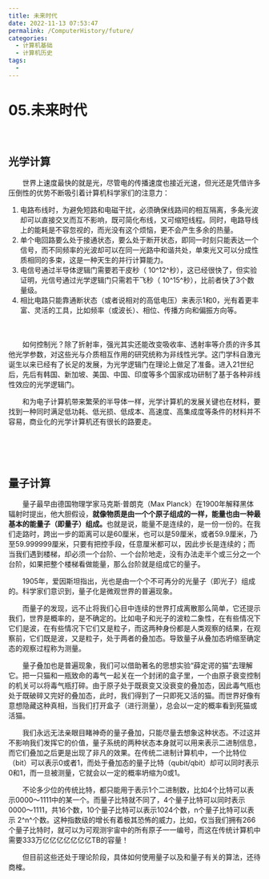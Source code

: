 ```yaml
---
title: 未来时代
date: 2022-11-13 07:53:47
permalink: /ComputerHistory/future/
categories:
  - 计算机基础
  - 计算机历史
tags:
  - 
---
```

# 05.未来时代

　　‍

## 光学计算

　　世界上速度最快的就是光，尽管电的传播速度也接近光速，但光还是凭借许多压倒性的优势不断吸引着计算机科学家们的注意力：

1. 电路布线时，为避免短路和电磁干扰，必须确保线路间的相互隔离，多条光波却可以直接交叉而互不影响，既可简化布线，又可缩短线程。同时，电路导线上的能耗是不容忽视的，而光没有这个烦恼，更不会产生多余的热量。
2. 单个电回路要么处于接通状态，要么处于断开状态，即同一时刻只能表达一个信号，而不同频率的光波却可以在同一光路中和谐共处，单束光又可以分成性质相同的多束，这是一种天生的并行计算能力。
3. 电信号通过半导体逻辑门需要若干皮秒（ 10^12^秒），这已经很快了，但实验证明，光信号通过光学逻辑门只需若干飞秒（ 10^15^秒），比前者快了3个数量级。
4. 相比电路只能靠通断状态（或者说相对的高低电压）来表示1和0，光有着更丰富、灵活的工具，比如频率（或波长）、相位、传播方向和偏振方向等。

　　‍

　　如何控制光？除了折射率，强光其实还能改变吸收率、透射率等介质的许多其他光学参数，对这些光与介质相互作用的研究统称为非线性光学。这门学科自激光诞生以来已经有了长足的发展，为光学逻辑门在理论上做足了准备。进入21世纪后，先后有韩国、新加坡、美国、中国、印度等多个国家成功研制了基于各种非线性效应的光学逻辑门。

　　和为电子计算机带来繁荣的半导体一样，光学计算机的发展关键也在材料，要找到一种同时满足低功耗、低光损、低成本、高速度、高集成度等条件的材料并不容易，商业化的光学计算机还有很长的路要走。

　　‍

　　‍

## 量子计算

　　量子最早由德国物理学家马克斯·普朗克（Max Planck）在1900年解释黑体辐射时提出，他大胆假设，**就像物质是由一个个原子组成的一样，能量也由一种最基本的能量子（即量子）组成。**​也就是说，能量不是连续的，是一份一份的。在我们走路时，跨出一步的距离可以是60厘米，也可以是59厘米，或者59.9厘米，乃至59.999999厘米，只要有把控手段，任意厘米都可以，因此步长是连续的；而当我们遇到楼梯，却必须一个台阶、一个台阶地走，没有办法走半个或三分之一个台阶，如果把整个楼梯看做能量，那么台阶就是组成它的量子。

　　1905年，爱因斯坦指出，光也是由一个个不可再分的光量子（即光子）组成的。科学家们意识到，量子化是微观世界的普遍现象。

　　而量子的发现，远不止将我们心目中连续的世界打成离散那么简单，它还提示我们，世界是概率的，是不确定的。比如电子和光子的波粒二象性，在有些情况下它们是波，在有些情况下它们又是粒子，而这两种身份都是人类观察的结果，在观察前，它们既是波，又是粒子，处于两者的叠加态。导致量子从叠加态坍缩至确定态的观察过程称为测量。

　　量子叠加也是普遍现象，我们可以借助著名的思想实验“薛定谔的猫”去理解它。把一只猫和一瓶致命的毒气一起关在一个封闭的盒子里，一个由原子衰变控制的机关可以将毒气瓶打碎。由于原子处于既衰变又没衰变的叠加态，因此毒气瓶也处于既破碎又完好的叠加态，此时，我们得到了一只即死又活的猫。而世界好像有意想隐藏这种真相，当我们打开盒子（进行测量），总会以一定的概率看到死猫或活猫。

　　我们永远无法亲眼目睹神奇的量子叠加，只能尽量去想象这种状态。不过这并不影响我们发挥它的价值，量子系统的两种状态本身就可以用来表示二进制信息，而它们叠加之后更是出现了非凡的效果。在传统二进制计算机中，一个比特位（bit）可以表示0或者1，而处于叠加态的量子比特（qubit/qbit）却可以同时表示0和1，而一旦被测量，它就会以一定的概率坍缩为0或1。

　　不论多少位的传统比特，都只能用于表示1个二进制数，比如4个比特可以表示0000～1111中的某一个。而量子比特就不同了，4个量子比特可以同时表示0000～1111，共16个数，10个量子比特可以表示1024个数，n个量子比特可以表示 2^n^个数。这种指数级的增长有着极其恐怖的威力，比如，仅当我们拥有266个量子比特时，就可以为可观测宇宙中的所有原子一一编号，而这在传统计算机中需要333万亿亿亿亿亿亿亿TB的容量！

　　但目前这些还处于理论阶段，具体如何使用量子以及和量子有关的算法，还待商榷。

　　‍

　　‍

　　‍

